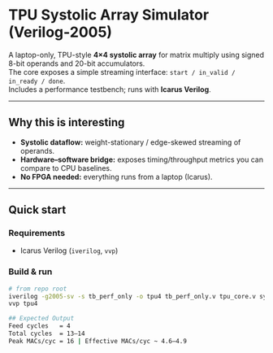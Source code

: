 # TPU Systolic Array Simulator (Verilog-2005)

A laptop-only, TPU-style **4×4 systolic array** for matrix multiply using signed 8-bit operands and 20-bit accumulators.  
The core exposes a simple streaming interface: `start / in_valid / in_ready / done`.  
Includes a performance testbench; runs with **Icarus Verilog**.

---

## Why this is interesting
- **Systolic dataflow:** weight-stationary / edge-skewed streaming of operands.
- **Hardware–software bridge:** exposes timing/throughput metrics you can compare to CPU baselines.
- **No FPGA needed:** everything runs from a laptop (Icarus).

---

## Quick start

### Requirements
- Icarus Verilog (`iverilog`, `vvp`)

### Build & run
```bash
# from repo root
iverilog -g2005-sv -s tb_perf_only -o tpu4 tb_perf_only.v tpu_core.v systolic_array.v mac_cell.v
vvp tpu4

## Expected Output
Feed cycles   = 4
Total cycles  = 13–14
Peak MACs/cyc = 16 | Effective MACs/cyc ~ 4.6–4.9
